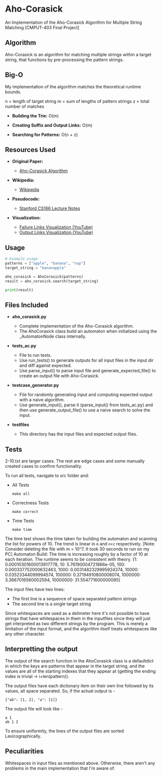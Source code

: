 # Aho-Corasick
An Implementation of the Aho-Corasick Algorithm for Multiple String Matching [CMPUT-403 Final Project] 

## Algorithm
Aho-Corasick is an algorithm for matching multiple strings within a target string, that functions by pre-processing the pattern strings.

## Big-O
My implementation of the algorithm matches the theoretical runtime bounds.

n = length of target string
m = sum of lengths of pattern strings
z = total number of matches
- **Building the Trie:** O(m)

- **Creating Suffix and Output Links:** O(m)

- **Searching for Patterns:** O(n + z)

## Resources Used
- **Original Paper:**
  - [Aho-Corasick Algorithm](https://dl.acm.org/doi/pdf/10.1145/360825.360855)

- **Wikipedia:**
  - [Wikipedia](https://en.wikipedia.org/wiki/Aho%E2%80%93Corasick_algorithm)

- **Pseudocode:**
  - [Stanford CS166 Lecture Notes](https://web.stanford.edu/class/archive/cs/cs166/cs166.1186/lectures/02/Small02.pdf)

- **Visualization:**
  - [Failure Links Visualization (YouTube)](https://www.youtube.com/watch?v=O7_w001f58c)
  - [Output Links Visualization (YouTube)](https://www.youtube.com/watch?v=OFKxWFew_L0)


## Usage
```python
# Example usage
patterns = ["apple", "banana", "nap"]
target_string = "bananapple"

aho_corasick = AhoCorasick(patterns)
result = aho_corasick.search(target_string)

print(result)
```

## Files Included
- **aho_corasick.py**
  - Complete implementation of the Aho-Corasick algorithm.
  - The AhoCorasick class build an automaton when initialized using the _AutomatonNode class internally.

- **tests_ac.py**
  - File to run tests.
  - Use run_tests() to generate outputs for all input files in the input dir and diff against expected.
  - Use parse_input() to parse input file and generate_expected_file() to create an output file with Aho-Corasick.

- **testcase_generator.py**
  - File for randomly generating input and computing expected output with a naive algorithm.
  - Use generate_input(), parse it (parse_input() from tests_ac.py) and then use generate_output_file() to use a naive search to solve the input.

- **testfiles**
  - This directory has the input files and expected output files.

## Tests
2-10.txt are larger cases. The rest are edge cases and some manually created cases to confirm functionality.

To run all tests, navigate to src folder and:
- All Tests
  ```
  make all
  ```
- Correctness Tests
  ```
  make correct
  ```
- Time Tests
  ```
  make time
  ```

The time test shows the time taken for building the automaton and scanning the list for powers of 10. The trend is linear in `m` and `n+z` respectively. 
[Note: Consider deleting the file with m = 10^7. It took 30 seconds to run on my PC]
Automaton Build: The time is increasing roughly by a factor of 10 at each iteration. The runtime seems to be consistent with theory.
{1: 0.00010301600013917778, 10: 5.76190004721866e-05, 100: 0.000337752000632463, 1000: 0.0031482329995924374, 10000: 0.03523344099994574, 100000: 0.37194910800008074, 1000000: 3.3667016560002594, 10000000: 31.554771600000095}

The input files have two lines:
- The first line is a sequence of space separated pattern strings
- The second line is a single target string

Since whitespaces are used as a delimeter here it's not possible to have strings that have whitespaces in them in the inputfiles since they will just get interpreted as two different strings by the program. This is merely a limitation of the input format, and the algorithm itself treats whitespaces like any other character.

## Interpretting the output
The output of the search function in the AhoCorasick class is a defaultdict in which the keys are patterns that appear in the target string, and the values are all of the starting indexes that they appear at {getting the ending index is trivial -> i+len(pattern)}.

The output files have each dictionary item on their own line followed by its values, all space separated.
So, if the actual output is -
```
{"ab": [1, 2], "a": [1]}
```
The output file will look like -
```
a 1
ab 1 2
```
To ensure uniformity, the lines of the output files are sorted Lexicographically. 

## Peculiarities
Whitespaces in input files as mentioned above. Otherwise, there aren't any problems in the main implementation that I'm aware of.
